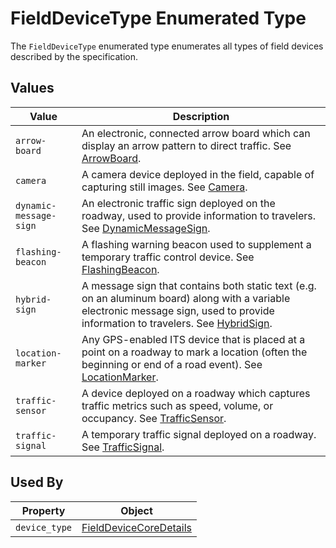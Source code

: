 # FieldDeviceType Enumerated Type
The `FieldDeviceType` enumerated type enumerates all types of field devices described by the specification.

## Values
Value | Description
--- | ---
`arrow-board` | An electronic, connected arrow board which can display an arrow pattern to direct traffic. See [ArrowBoard](/spec-content/objects/ArrowBoard.md).
`camera` | A camera device deployed in the field, capable of capturing still images. See [Camera](/spec-content/objects/Camera.md).
`dynamic-message-sign` | An electronic traffic sign deployed on the roadway, used to provide information to travelers. See [DynamicMessageSign](/spec-content/objects/DynamicMessageSign.md).
`flashing-beacon` | A flashing warning beacon used to supplement a temporary traffic control device. See [FlashingBeacon](/spec-content/objects/FlashingBeacon.md).
`hybrid-sign` | A message sign that contains both static text (e.g. on an aluminum board) along with a variable electronic message sign, used to provide information to travelers. See [HybridSign](/spec-content/objects/HybridSign.md).
`location-marker` | Any GPS-enabled ITS device that is placed at a point on a roadway to mark a location (often the beginning or end of a road event). See [LocationMarker](/spec-content/objects/LocationMarker.md).
`traffic-sensor` | A device deployed on a roadway which captures traffic metrics such as speed, volume, or occupancy. See [TrafficSensor](/spec-content/objects/TrafficSensor.md).
`traffic-signal` | A temporary traffic signal deployed on a roadway. See [TrafficSignal](/spec-content/objects/TrafficSignal.md).

## Used By
Property | Object
--- | ---
`device_type` | [FieldDeviceCoreDetails](/spec-content/objects/FieldDeviceCoreDetails.md)